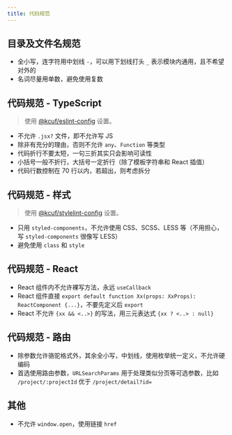 ```yaml
---
title: 代码规范
---
```


## 目录及文件名规范

* 全小写，连字符用中划线 `-`，可以用下划线打头 `_` 表示模块内通用，且不希望对外的
* 名词尽量用单数，避免使用复数

## 代码规范 - TypeScript

> 使用 [@kcuf/eslint-config](https://www.npmjs.com/package/@kcuf/eslint-config) 设置。

* 不允许 `.jsx?` 文件，即不允许写 JS
* 除非有充分的理由，否则不允许 `any`、`Function` 等类型
* 代码折行不要太短，一句三折其实只会影响可读性
* 小括号一般不折行，大括号一定折行（除了模板字符串和 React 插值）
* 代码行数控制在 70 行以内，若超出，则考虑拆分

## 代码规范 - 样式

> 使用 [@kcuf/stylelint-config](https://www.npmjs.com/package/@kcuf/stylelint-config) 设置。

* 只用 `styled-components`，不允许使用 CSS、SCSS、LESS 等（不用担心，写 `styled-components` 很像写 LESS）
* 避免使用 `class` 和 `style`

## 代码规范 - React

* React 组件内不允许裸写方法，永远 `useCallback`
* React 组件直接 `export default function Xx(props: XxProps): ReactComponent {...}`，不要先定义后 `export`
* React 不允许 `{xx && <..>}` 的写法，用三元表达式 `{xx ? <..> : null}`

## 代码规范 - 路由

* 除参数允许骆驼格式外，其余全小写，中划线，使用枚举统一定义，不允许硬编码
* 首选使用路由参数，`URLSearchParams` 用于处理类似分页等可选参数，比如 `/project/:projectId` 优于 `/project/detail?id=`

## 其他

* 不允许 `window.open`，使用链接 `href`
